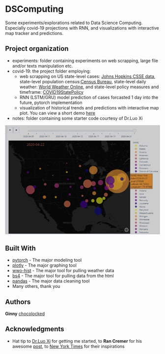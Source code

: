 # DSComputing
Some experiments/explorations related to Data Science Computing. Especially covid-19 projections with RNN, and visualizations with interactive map tracker and predictions.


## Project organization
* experiments: folder containing experiments on web scrapping, large file and/or texts manipulation etc.
* covid-19: the project folder employing:
  * web scrapping on US state-level cases: [Johns Hopkins CSSE data](https://github.com/CSSEGISandData/COVID-19), state-level population census:[Census Bureau](https://www.census.gov/data/tables/time-series/demo/popest/2010s-state-total.html), state-level daily weather: [World Weather Online](https://www.worldweatheronline.com),  and state-level policy measures and timeframe: [COVID19StatePolicy](https://github.com/COVID19StatePolicy/SocialDistancing)
  * RNN (LSTM/GRU) model prediction of cases forcasted 1 day into the future, pytorch implementation
  * visualization of historical trends and predictions with interactive map plot. You can view a short demo [here](https://plotly.com/~GinnyJZ/74/#plot)
* notes: folder containing some starter code courtesy of Dr.Luo Xi

![map](map.PNG)


## Built With
* [pytorch](https://pytorch.org/) - The major modeling tool
* [plotly](https://plotly.com/) - The major graphing tool
* [wwo-hist](https://github.com/ekapope/WorldWeatherOnline) - The major tool for pulling weather data 
* [bs4](https://www.crummy.com/software/BeautifulSoup/bs4/doc/) - The major tool for pulling data from the html
* [pandas](https://pandas.pydata.org) - The major data cleaning tool
* Many others, thank you


## Authors 
**Ginny** [chocolocked](https://github.com/chocolocked)


## Acknowledgments
* Hat tip to [Dr.Luo Xi](https://github.com/rluo) for getting me started, to **Ran Cremer** for his awesome [post](https://towardsdatascience.com/using-kalman-filter-to-predict-corona-virus-spread-72d91b74cc8), to [New York Times](https://www.nytimes.com/interactive/2020/us/coronavirus-us-cases.html) for their inspirations


